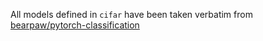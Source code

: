 All models defined in `cifar` have been taken verbatim from [bearpaw/pytorch-classification](https://github.com/bearpaw/pytorch-classification/tree/master/models/cifar)